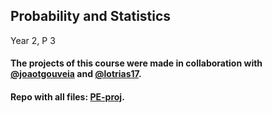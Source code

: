 ## Probability and Statistics

Year 2, P 3


#### The projects of this course were made in collaboration with [@joaotgouveia](https://github.com/joaotgouveia) and [@lotrias17](https://github.com/lotrias17).

#### Repo with all files: [PE-proj](https://github.com/goncrust/PE-proj).
